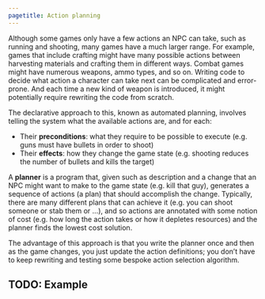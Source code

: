 ```yaml
---
pagetitle: Action planning
---
```

Although some games only have a few actions an NPC can take, such as running and shooting, many games have a much larger range.  For example, games that include crafting might have many possible actions between harvesting materials and crafting them in different ways.  Combat games might have numerous weapons, ammo types, and so on.  Writing code to decide what action a character can take next can be complicated and error-prone.  And each time a new kind of weapon is introduced, it might potentially require rewriting the code from scratch.

The declarative approach to this, known as automated planning, involves telling the system what the available actions are, and for each:

- Their **preconditions**: what they require to be possible to execute (e.g. guns must have bullets in order to shoot)
- Their **effects**: how they change the game state (e.g. shooting reduces the number of bullets and kills the target)

A **planner** is a program that, given such as description and a change that an NPC might want to make to the game state (e.g. kill that guy), generates a sequence of actions (a plan) that should accomplish the change.  Typically, there are many different plans that can achieve it (e.g. you can shoot someone or stab them or …), and so actions are annotated with some notion of cost (e.g. how long the action takes or how it depletes resources) and the planner finds the lowest cost solution.

The advantage of this approach is that you write the planner once and then as the game changes, you just update the action definitions; you don’t have to keep rewriting and testing some bespoke action selection algorithm.

## TODO: Example

